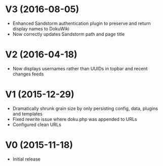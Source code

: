 # V3 (2016-08-05)

 * Enhanced Sandstorm authentication plugin to preserve and return display names to DokuWiki
 * Now correctly updates Sandstorm path and page title

# V2 (2016-04-18)

 * Now displays usernames rather than UUIDs in topbar and recent changes feeds

# V1 (2015-12-29)

 * Dramatically shrunk grain size by only persisting config, data, plugins and templates
 * Fixed rewrite issue where doku.php was appended to URLs
 * Configured clean URLs

# V0 (2015-11-18)

 * Initial release
